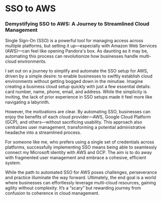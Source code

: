 # SSO to AWS

### Demystifying SSO to AWS: A Journey to Streamlined Cloud Management

Single Sign-On (SSO) is a powerful tool for managing access across multiple platforms, but setting it up—especially with Amazon Web Services (AWS)—can feel like opening Pandora's box. As daunting as it may be, automating this process can revolutionize how businesses handle multi-cloud environments.

I set out on a journey to simplify and automate the SSO setup for AWS, driven by a simple desire: to enable businesses to swiftly establish cloud environments without getting bogged down in the minutiae. Imagine creating a business cloud setup quickly with just a few essential details: card number, name, phone, email, and address. While the simplicity is inviting, the lack of prior experience in SSO setups made it feel more like navigating a labyrinth.

However, the motivations are clear. By automating SSO, businesses can enjoy the benefits of each cloud provider—AWS, Google Cloud Platform (GCP), and others—without sacrificing usability. This approach also centralizes user management, transforming a potential administrative headache into a streamlined process.

For someone like me, who prefers using a single set of credentials across platforms, successfully implementing SSO means being able to seamlessly connect my Microsoft identity with AWS and GCP. The aim is to do away with fragmented user management and embrace a cohesive, efficient system.

While the path to automated SSO for AWS poses challenges, perseverance and practice illuminate the way forward. Ultimately, the end goal is a world where businesses can effortlessly leverage multi-cloud resources, gaining agility without complexity. It’s a “scary” but rewarding journey from confusion to coherence in cloud management.

